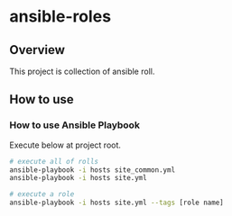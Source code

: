 # ansible-roles

## Overview

This project is collection of ansible roll.

## How to use

### How to use Ansible Playbook

Execute below at project root.

```bash
# execute all of rolls
ansible-playbook -i hosts site_common.yml
ansible-playbook -i hosts site.yml

# execute a role
ansible-playbook -i hosts site.yml --tags [role name]
```
